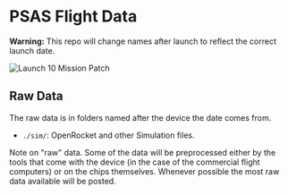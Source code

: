 # PSAS Flight Data

**Warning:** This repo will change names after launch to
reflect the correct launch date.

![Launch 10 Mission Patch](http://psas.pdx.edu/launch10/LV2.3-October.png)

## Raw Data

The raw data is in folders named after the device the date comes from.

 - `./sim/`: OpenRocket and other Simulation files.


Note on "raw" data. Some of the data will be preprocessed either by
the tools that come with the device (in the case of the commercial
flight computers) or on the chips themselves. Whenever possible the
most raw data available will be posted.
